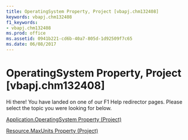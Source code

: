 ```yaml
---
title: OperatingSystem Property, Project [vbapj.chm132408]
keywords: vbapj.chm132408
f1_keywords:
- vbapj.chm132408
ms.prod: office
ms.assetid: 0941b221-cd6b-40a7-805d-1d92509f7c65
ms.date: 06/08/2017
---
```



# OperatingSystem Property, Project [vbapj.chm132408]

Hi there! You have landed on one of our F1 Help redirector pages. Please select the topic you were looking for below.

[Application.OperatingSystem Property (Project)](http://msdn.microsoft.com/library/0ef34d09-9fc5-ec9e-3d96-416cda925616%28Office.15%29.aspx)

[Resource.MaxUnits Property (Project)](http://msdn.microsoft.com/library/1c698f41-9bd2-8673-af5c-6dce48a75511%28Office.15%29.aspx)


